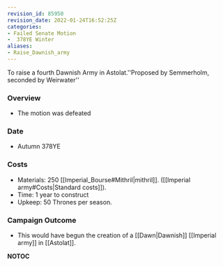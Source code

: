 ```yaml
---
revision_id: 85950
revision_date: 2022-01-24T16:52:25Z
categories:
- Failed Senate Motion
-  378YE Winter
aliases:
- Raise_Dawnish_army
---
```


To raise a fourth Dawnish Army in Astolat.''Proposed by Semmerholm, seconded by Weirwater'' 

### Overview
* The motion was defeated

### Date
* Autumn 378YE

### Costs
* Materials: 250 [[Imperial_Bourse#Mithril|mithril]]. ([[Imperial army#Costs|Standard costs]]).
* Time: 1 year to construct
* Upkeep: 50 Thrones per season.

### Campaign Outcome
* This would have begun the creation of a [[Dawn|Dawnish]] [[Imperial army]] in [[Astolat]].



__NOTOC__